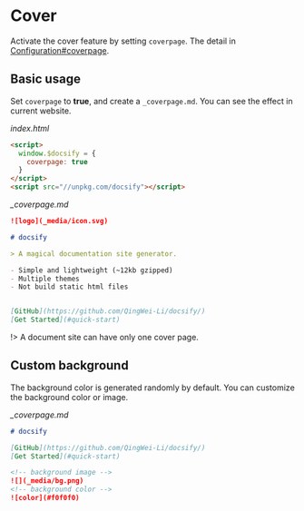 # Cover

Activate the cover feature by setting `coverpage`. The detail in [Configuration#coverpage](zh-cn/configuration#coverpage).

## Basic usage

Set `coverpage` to **true**, and create a `_coverpage.md`. You can see the effect in current website.


*index.html*

```html
<script>
  window.$docsify = {
    coverpage: true
  }
</script>
<script src="//unpkg.com/docsify"></script>
```

*_coverpage.md*

```markdown
![logo](_media/icon.svg)

# docsify

> A magical documentation site generator.

- Simple and lightweight (~12kb gzipped)
- Multiple themes
- Not build static html files


[GitHub](https://github.com/QingWei-Li/docsify/)
[Get Started](#quick-start)
```

!> A document site can have only one cover page.

## Custom background

The background color is generated randomly by default. You can customize the background color or image.

*_coverpage.md*

```markdown
# docsify

[GitHub](https://github.com/QingWei-Li/docsify/)
[Get Started](#quick-start)

<!-- background image -->
![](_media/bg.png)
<!-- background color -->
![color](#f0f0f0)
```
